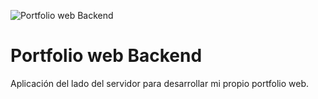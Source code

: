 ![Portfolio web Backend](https://lh3.googleusercontent.com/fife/AAWUweUhF1_Gik3SNLKIDB8faLVoGmToCugBjAgmIXuwOebdcHdoPJ62_hz4QQxOuwIYp1rwIRu8QY9q3mpH9JiezfGsghGY5AWamldbDI_8NGhbBw-6nLDqCI8ohhC-9bMJhME3vGQbqMFGrVuIXjBx5PkuX9p43ENhjPPEMtKcE22cnsj-YqMo5Yyuka0-kTbG569ulr8UJJ_x5uCCEwwiHxGTue64EReH3Sl6K9NZ1IlAK6-wpSDqscnWTxsegftpcw03b96FXTATIa4HhHwU7sbn89ckofKuwFi97oskXBBuRAVLvYCX_StwMWKR8bRkdl9Fwm0BNTlWRWoIrs-DMYa8mHI4xtnkKKqNskQrcZVKIdR4AFjmpLjN7r0SmLzirK6ZOxtdJgd887JSPq2cRgrGngC9Uygl6SzTHLJAJqvv_WBT4kBgJO3vqzUKByKYhKLCUQeLFjcxn1rKdsgbBWjoQ7swlB9yNLmm9eCo2XpGEzdXJ0iDi5WwTS-W0KCGVoKXTeVb40B-VS66QmE4rr50VNKhfg044yiuem-X-ZeSqKFxyZraScBE3KoGTeQqDJXIvM2ZNvvdhD-dGhcKbNmfNVxME8jD0WCmo_g6vm_vpKQPl3E5vJ517kxPYfOuhYrAat-QbQG3rGy8Mq1dULV9k0vB8Y7P0vy6tCqAPsvO26qSz61IiOezjmhe8Ll-Xj0JQZgkny1-Xzbu5PIudm9ujGjeLFaOEDE5z3R64C6jbdv08DeikzhpWCdt0Mhu48VsASolYdkPmhaV0JlagecyFTUUcIAeykMSosK0x2KjlsacaLH1zpPeImTNhXyK70Pg3epT-1D6WTyYArQqJhU4U4o64WCzkB-8XyU-BJabDOjze0cu6c2NozAUiBbx-jXDjv3MuotY33Sgi_OJ6TB2n-QWnncVZbo5lBWCLBzMp9tnLJgCdy92pzGOLEc_w4QpsbKYQ4n9zFb2APEbfKYIKc6P_tm1FK9ElAZRESF1viU_ihj7e3sIBSziCEtZREA20i5fxAwB2pThmPETueJKmwqU2toonvi5nx-p4-CTdsnrr-VyGmfcMdBsIHWCmLsgCND7-AWt8PRQc12X46hygNB0HUUfhmaPzJ8qkZ2sY1dmtVuX4ao4hQjDVMDG_YyzkudNmBv55fFRB24QoSHRIZPtKquZSiJ1bfi4rICQOLz6V2nz2sV382hbwmV27RHZS-OKl-XQw_U4tO_ftYEn2kGveWnyenYnKwsHIRyUzgYbIkclyIFY1aIsoykCBxbNGLeYIUa6kFXpVMAouISgu9qA2yK8ub-xg8Mx56jSv4tbT2NRuEhaS3P1DhzS8nfAw3DB3IijfA_L0nNodsEoia0zD0NzsJ-xUXlNKhc7O08sv0iEZ36Svph3QK11iG99jPUk3_bdg5GPvVAHO2CCTjWlbKSwb12mBDqadsgkSeBo6n-1AwkrDMwuPSTqVX1bzy9N8bs7DJ3wQnta9ntafFDp8qFcgUrn9B7wuPIntQKEYSHafJ0-PJ0LcAza_Pqr69zEMBHwjm8N2VrRrLu5nKT-5FCtVWAaVw=w811-h657)
# Portfolio web Backend
Aplicación del lado del servidor para desarrollar mi propio portfolio web.
